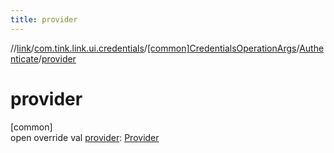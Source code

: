 ```yaml
---
title: provider
---
```

//[link](../../../../index.html)/[com.tink.link.ui.credentials](../../index.html)/[[common]CredentialsOperationArgs](../index.html)/[Authenticate](index.html)/[provider](provider.html)



# provider



[common]\
open override val [provider](provider.html): [Provider](../../../com.tink.model.provider/[common]-provider/index.html)




